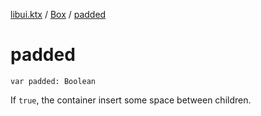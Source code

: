 [libui.ktx](../README.md) / [Box](README.md) / [padded](padded.md)

# padded

`var padded: Boolean`

If `true`, the container insert some space between children.

